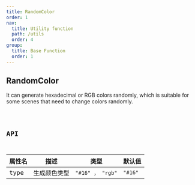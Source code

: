```yaml
---
title: RandomColor
order: 1
nav:
  title: Utility function
  path: /utils
  order: 4
group:
  title: Base Function
  order: 1
---
```


## RandomColor

It can generate hexadecimal or RGB colors randomly, which is suitable for some scenes that need to change colors randomly.

<code src="./demos/index1.tsx" />

## API

| 属性名 | 描述         | 类型             | 默认值  |
| ------ | ------------ | ---------------- | ------- |
| type   | 生成颜色类型 | `"#16" ， "rgb"` | `"#16"` |
